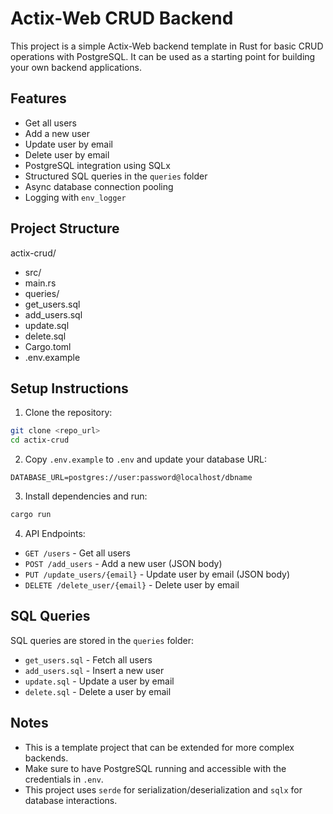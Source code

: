 # Actix-Web CRUD Backend
This project is a simple Actix-Web backend template in Rust for basic CRUD operations with
PostgreSQL.
It can be used as a starting point for building your own backend applications.
## Features
- Get all users
- Add a new user
- Update user by email
- Delete user by email
- PostgreSQL integration using SQLx
- Structured SQL queries in the `queries` folder
- Async database connection pooling
- Logging with `env_logger`
## Project Structure
actix-crud/
- src/
 - main.rs
- queries/
 - get_users.sql
 - add_users.sql
 - update.sql
 - delete.sql
- Cargo.toml
- .env.example
## Setup Instructions
1. Clone the repository:
```bash
git clone <repo_url>
cd actix-crud
```
2. Copy `.env.example` to `.env` and update your database URL:
```
DATABASE_URL=postgres://user:password@localhost/dbname
```
3. Install dependencies and run:
```bash
cargo run
```
4. API Endpoints:
- `GET /users` - Get all users
- `POST /add_users` - Add a new user (JSON body)
- `PUT /update_users/{email}` - Update user by email (JSON body)
- `DELETE /delete_user/{email}` - Delete user by email
## SQL Queries
SQL queries are stored in the `queries` folder:
- `get_users.sql` - Fetch all users
- `add_users.sql` - Insert a new user
- `update.sql` - Update a user by email
- `delete.sql` - Delete a user by email
## Notes
- This is a template project that can be extended for more complex backends.
- Make sure to have PostgreSQL running and accessible with the credentials in `.env`.
- This project uses `serde` for serialization/deserialization and `sqlx` for database interactions.